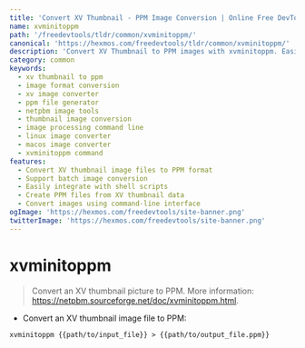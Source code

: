 ```yaml
---
title: 'Convert XV Thumbnail - PPM Image Conversion | Online Free DevTools by Hexmos'
name: xvminitoppm
path: '/freedevtools/tldr/common/xvminitoppm/'
canonical: 'https://hexmos.com/freedevtools/tldr/common/xvminitoppm/'
description: 'Convert XV Thumbnail to PPM images with xvminitoppm. Easily transform XV thumbnails into portable pixmap format. Free online tool, no registration required.'
category: common
keywords:
  - xv thumbnail to ppm
  - image format conversion
  - xv image converter
  - ppm file generator
  - netpbm image tools
  - thumbnail image conversion
  - image processing command line
  - linux image converter
  - macos image converter
  - xvminitoppm command
features:
  - Convert XV thumbnail image files to PPM format
  - Support batch image conversion
  - Easily integrate with shell scripts
  - Create PPM files from XV thumbnail data
  - Convert images using command-line interface
ogImage: 'https://hexmos.com/freedevtools/site-banner.png'
twitterImage: 'https://hexmos.com/freedevtools/site-banner.png'
---
```


# xvminitoppm

> Convert an XV thumbnail picture to PPM.
> More information: <https://netpbm.sourceforge.net/doc/xvminitoppm.html>.

- Convert an XV thumbnail image file to PPM:

`xvminitoppm {{path/to/input_file}} > {{path/to/output_file.ppm}}`
